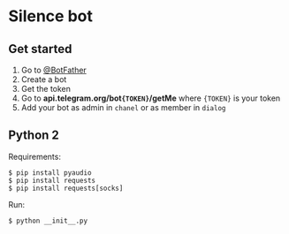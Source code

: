 # Silence bot

## Get started
1. Go to [@BotFather](https://t.me/BotFather)
2. Create a bot
3. Get the token
4. Go to **api.telegram.org/bot`{TOKEN}`/getMe** where `{TOKEN}` is your token
5. Add your bot as admin in `chanel` or as member in `dialog`

## Python 2
Requirements:
```shellsession
$ pip install pyaudio
$ pip install requests
$ pip install requests[socks]
```

Run:
```shellsession
$ python __init__.py
```
